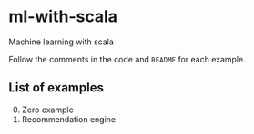 # ml-with-scala
Machine learning with scala

Follow the comments in the code and `README` for each example. 

## List of examples
0. Zero example 
1. Recommendation engine